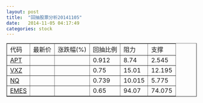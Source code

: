 ```yaml
---
layout: post
title:  "回抽股票分析20141105"
date:   2014-11-05 04:17:49
categories: stock
---
```

<script type="text/javascript">
var stockList = []
stockList.push('gb_apt');
stockList.push('gb_vxz');
stockList.push('gb_nq');
stockList.push('gb_emes');
</script>
<table border="1">
 <tr>
 <td>代码</td>
 <td>最新价</td>
 <td>涨跌幅(%)</td>
 <td>回抽比例</td>
 <td>阻力</td>
 <td>支撑</td>
</tr>
  <tr id="apt">
  <td><a href="http://stock.finance.sina.com.cn/usstock/quotes/APT.html" target="_blank">APT</a></td><td></td><td></td><td>0.912</td><td>8.74</td><td>2.545</td></tr>
  <tr id="vxz">
  <td><a href="http://stock.finance.sina.com.cn/usstock/quotes/VXZ.html" target="_blank">VXZ</a></td><td></td><td></td><td>0.75</td><td>15.01</td><td>12.195</td></tr>
  <tr id="nq">
  <td><a href="http://stock.finance.sina.com.cn/usstock/quotes/NQ.html" target="_blank">NQ</a></td><td></td><td></td><td>0.739</td><td>10.015</td><td>5.775</td></tr>
  <tr id="emes">
  <td><a href="http://stock.finance.sina.com.cn/usstock/quotes/EMES.html" target="_blank">EMES</a></td><td></td><td></td><td>0.65</td><td>94.07</td><td>74.075</td></tr>
</table>
